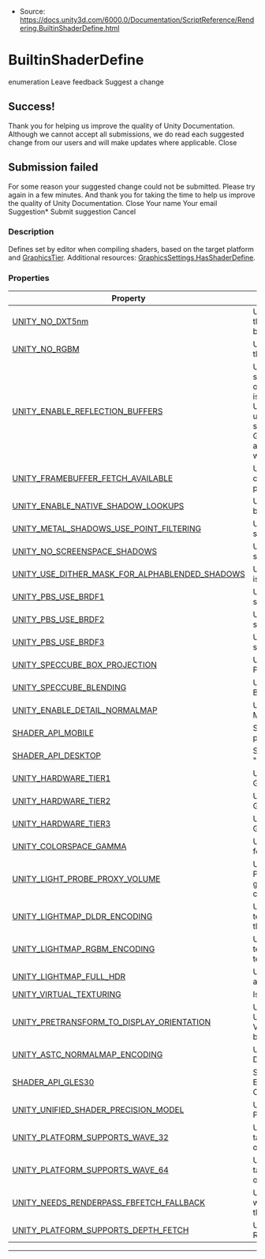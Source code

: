 * Source: https://docs.unity3d.com/6000.0/Documentation/ScriptReference/Rendering.BuiltinShaderDefine.html

# BuiltinShaderDefine
enumeration
Leave feedback
Suggest a change
## Success!
Thank you for helping us improve the quality of Unity Documentation. Although we cannot accept all submissions, we do read each suggested change from our users and will make updates where applicable.
Close
## Submission failed
For some reason your suggested change could not be submitted. Please <a>try again</a> in a few minutes. And thank you for taking the time to help us improve the quality of Unity Documentation.
Close
Your name Your email Suggestion* Submit suggestion
Cancel
### Description
Defines set by editor when compiling shaders, based on the target platform and [GraphicsTier](https://docs.unity3d.com/6000.0/Documentation/ScriptReference/Rendering.GraphicsTier.html).
Additional resources: [GraphicsSettings.HasShaderDefine](https://docs.unity3d.com/6000.0/Documentation/ScriptReference/Rendering.GraphicsSettings.HasShaderDefine.html).
### Properties
Property | Description  
---|---  
[UNITY_NO_DXT5nm](https://docs.unity3d.com/6000.0/Documentation/ScriptReference/Rendering.BuiltinShaderDefine.UNITY_NO_DXT5nm.html) | UNITY_NO_DXT5nm is set when compiling shader for platform that do not support DXT5NM, meaning that normal maps will be encoded in RGB instead.  
[UNITY_NO_RGBM](https://docs.unity3d.com/6000.0/Documentation/ScriptReference/Rendering.BuiltinShaderDefine.UNITY_NO_RGBM.html) | UNITY_NO_RGBM is set when compiling shader for platform that do not support RGBM, so dLDR will be used instead.  
[UNITY_ENABLE_REFLECTION_BUFFERS](https://docs.unity3d.com/6000.0/Documentation/ScriptReference/Rendering.BuiltinShaderDefine.UNITY_ENABLE_REFLECTION_BUFFERS.html) | UNITY_ENABLE_REFLECTION_BUFFERS is set when deferred shading renders reflection probes in deferred mode. With this option set reflections are rendered into a per-pixel buffer. This is similar to the way lights are rendered into a per-pixel buffer. UNITY_ENABLE_REFLECTION_BUFFERS is on by default when using deferred shading, but you can turn it off by setting “No support” for the Deferred Reflections shader option in Graphics Settings. When the setting is off, reflection probes are rendered per-object, similar to the way forward rendering works.  
[UNITY_FRAMEBUFFER_FETCH_AVAILABLE](https://docs.unity3d.com/6000.0/Documentation/ScriptReference/Rendering.BuiltinShaderDefine.UNITY_FRAMEBUFFER_FETCH_AVAILABLE.html) | UNITY_FRAMEBUFFER_FETCH_AVAILABLE is set when compiling shaders for platforms where framebuffer fetch is potentially available.  
[UNITY_ENABLE_NATIVE_SHADOW_LOOKUPS](https://docs.unity3d.com/6000.0/Documentation/ScriptReference/Rendering.BuiltinShaderDefine.UNITY_ENABLE_NATIVE_SHADOW_LOOKUPS.html) | UNITY_ENABLE_NATIVE_SHADOW_LOOKUPS enables use of built-in shadow comparison samplers on OpenGL ES 2.0.  
[UNITY_METAL_SHADOWS_USE_POINT_FILTERING](https://docs.unity3d.com/6000.0/Documentation/ScriptReference/Rendering.BuiltinShaderDefine.UNITY_METAL_SHADOWS_USE_POINT_FILTERING.html) | UNITY_METAL_SHADOWS_USE_POINT_FILTERING is set if shadow sampler should use point filtering on iOS Metal.  
[UNITY_NO_SCREENSPACE_SHADOWS](https://docs.unity3d.com/6000.0/Documentation/ScriptReference/Rendering.BuiltinShaderDefine.UNITY_NO_SCREENSPACE_SHADOWS.html) | UNITY_NO_SCREENSPACE_SHADOWS is set when screenspace cascaded shadow maps are disabled.  
[UNITY_USE_DITHER_MASK_FOR_ALPHABLENDED_SHADOWS](https://docs.unity3d.com/6000.0/Documentation/ScriptReference/Rendering.BuiltinShaderDefine.UNITY_USE_DITHER_MASK_FOR_ALPHABLENDED_SHADOWS.html) | UNITY_USE_DITHER_MASK_FOR_ALPHABLENDED_SHADOWS is set when Semitransparent Shadows are enabled.  
[UNITY_PBS_USE_BRDF1](https://docs.unity3d.com/6000.0/Documentation/ScriptReference/Rendering.BuiltinShaderDefine.UNITY_PBS_USE_BRDF1.html) | UNITY_PBS_USE_BRDF1 is set if Standard Shader BRDF1 should be used.  
[UNITY_PBS_USE_BRDF2](https://docs.unity3d.com/6000.0/Documentation/ScriptReference/Rendering.BuiltinShaderDefine.UNITY_PBS_USE_BRDF2.html) | UNITY_PBS_USE_BRDF2 is set if Standard Shader BRDF2 should be used.  
[UNITY_PBS_USE_BRDF3](https://docs.unity3d.com/6000.0/Documentation/ScriptReference/Rendering.BuiltinShaderDefine.UNITY_PBS_USE_BRDF3.html) | UNITY_PBS_USE_BRDF3 is set if Standard Shader BRDF3 should be used.  
[UNITY_SPECCUBE_BOX_PROJECTION](https://docs.unity3d.com/6000.0/Documentation/ScriptReference/Rendering.BuiltinShaderDefine.UNITY_SPECCUBE_BOX_PROJECTION.html) | UNITY_SPECCUBE_BLENDING is set if Reflection Probes Box Projection is enabled.  
[UNITY_SPECCUBE_BLENDING](https://docs.unity3d.com/6000.0/Documentation/ScriptReference/Rendering.BuiltinShaderDefine.UNITY_SPECCUBE_BLENDING.html) | UNITY_SPECCUBE_BLENDING is set if Reflection Probes Blending is enabled.  
[UNITY_ENABLE_DETAIL_NORMALMAP](https://docs.unity3d.com/6000.0/Documentation/ScriptReference/Rendering.BuiltinShaderDefine.UNITY_ENABLE_DETAIL_NORMALMAP.html) | UNITY_ENABLE_DETAIL_NORMALMAP is set if Detail Normal Map should be sampled if assigned.  
[SHADER_API_MOBILE](https://docs.unity3d.com/6000.0/Documentation/ScriptReference/Rendering.BuiltinShaderDefine.SHADER_API_MOBILE.html) | SHADER_API_MOBILE is set when compiling shader for mobile platforms.  
[SHADER_API_DESKTOP](https://docs.unity3d.com/6000.0/Documentation/ScriptReference/Rendering.BuiltinShaderDefine.SHADER_API_DESKTOP.html) | SHADER_API_DESKTOP is set when compiling shader for "desktop" platforms.  
[UNITY_HARDWARE_TIER1](https://docs.unity3d.com/6000.0/Documentation/ScriptReference/Rendering.BuiltinShaderDefine.UNITY_HARDWARE_TIER1.html) | UNITY_HARDWARE_TIER1 is set when compiling shaders for GraphicsTier.Tier1.  
[UNITY_HARDWARE_TIER2](https://docs.unity3d.com/6000.0/Documentation/ScriptReference/Rendering.BuiltinShaderDefine.UNITY_HARDWARE_TIER2.html) | UNITY_HARDWARE_TIER2 is set when compiling shaders for GraphicsTier.Tier2.  
[UNITY_HARDWARE_TIER3](https://docs.unity3d.com/6000.0/Documentation/ScriptReference/Rendering.BuiltinShaderDefine.UNITY_HARDWARE_TIER3.html) | UNITY_HARDWARE_TIER3 is set when compiling shaders for GraphicsTier.Tier3.  
[UNITY_COLORSPACE_GAMMA](https://docs.unity3d.com/6000.0/Documentation/ScriptReference/Rendering.BuiltinShaderDefine.UNITY_COLORSPACE_GAMMA.html) | UNITY_COLORSPACE_GAMMA is set when compiling shaders for Gamma Color Space.  
[UNITY_LIGHT_PROBE_PROXY_VOLUME](https://docs.unity3d.com/6000.0/Documentation/ScriptReference/Rendering.BuiltinShaderDefine.UNITY_LIGHT_PROBE_PROXY_VOLUME.html) | UNITY_LIGHT_PROBE_PROXY_VOLUME is set when Light Probe Proxy Volume feature is supported by the current graphics API and is enabled in the Graphics Tier settings. You can only set a Graphics Tier in the Built-in Render Pipeline.  
[UNITY_LIGHTMAP_DLDR_ENCODING](https://docs.unity3d.com/6000.0/Documentation/ScriptReference/Rendering.BuiltinShaderDefine.UNITY_LIGHTMAP_DLDR_ENCODING.html) | UNITY_LIGHTMAP_DLDR_ENCODING is set when lightmap textures are using double LDR encoding to store the values in the texture.  
[UNITY_LIGHTMAP_RGBM_ENCODING](https://docs.unity3d.com/6000.0/Documentation/ScriptReference/Rendering.BuiltinShaderDefine.UNITY_LIGHTMAP_RGBM_ENCODING.html) | UNITY_LIGHTMAP_RGBM_ENCODING is set when lightmap textures are using RGBM encoding to store the values in the texture.  
[UNITY_LIGHTMAP_FULL_HDR](https://docs.unity3d.com/6000.0/Documentation/ScriptReference/Rendering.BuiltinShaderDefine.UNITY_LIGHTMAP_FULL_HDR.html) | UNITY_LIGHTMAP_FULL_HDR is set when lightmap textures are not using any encoding to store the values in the texture.  
[UNITY_VIRTUAL_TEXTURING](https://docs.unity3d.com/6000.0/Documentation/ScriptReference/Rendering.BuiltinShaderDefine.UNITY_VIRTUAL_TEXTURING.html) | Is virtual texturing enabled and supported on this platform.  
[UNITY_PRETRANSFORM_TO_DISPLAY_ORIENTATION](https://docs.unity3d.com/6000.0/Documentation/ScriptReference/Rendering.BuiltinShaderDefine.UNITY_PRETRANSFORM_TO_DISPLAY_ORIENTATION.html) | Unity enables UNITY_PRETRANSFORM_TO_DISPLAY_ORIENTATION when Vulkan pre-transform is enabled and supported on the target build platform.  
[UNITY_ASTC_NORMALMAP_ENCODING](https://docs.unity3d.com/6000.0/Documentation/ScriptReference/Rendering.BuiltinShaderDefine.UNITY_ASTC_NORMALMAP_ENCODING.html) | Unity enables UNITY_ASTC_NORMALMAP_ENCODING when DXT5nm-style normal maps are used on Android, iOS or tvOS.  
[SHADER_API_GLES30](https://docs.unity3d.com/6000.0/Documentation/ScriptReference/Rendering.BuiltinShaderDefine.SHADER_API_GLES30.html) | SHADER_API_ES30 is set when the Graphics API is OpenGL ES 3 and the minimum supported OpenGL ES 3 version is OpenGL ES 3.0.  
[UNITY_UNIFIED_SHADER_PRECISION_MODEL](https://docs.unity3d.com/6000.0/Documentation/ScriptReference/Rendering.BuiltinShaderDefine.UNITY_UNIFIED_SHADER_PRECISION_MODEL.html) | Unity sets UNITY_UNIFIED_SHADER_PRECISION_MODEL if, in Player Settings, you set Shader Precision Model to Unified.  
[UNITY_PLATFORM_SUPPORTS_WAVE_32](https://docs.unity3d.com/6000.0/Documentation/ScriptReference/Rendering.BuiltinShaderDefine.UNITY_PLATFORM_SUPPORTS_WAVE_32.html) | Unity sets UNITY_PLATFORM_SUPPORTS_WAVE_32 when the target platform is known to support wave-level shader operations with a wave size of 32.  
[UNITY_PLATFORM_SUPPORTS_WAVE_64](https://docs.unity3d.com/6000.0/Documentation/ScriptReference/Rendering.BuiltinShaderDefine.UNITY_PLATFORM_SUPPORTS_WAVE_64.html) | Unity sets UNITY_PLATFORM_SUPPORTS_WAVE_64 when the target platform is known to support wave-level shader operations with a wave size of 64.  
[UNITY_NEEDS_RENDERPASS_FBFETCH_FALLBACK](https://docs.unity3d.com/6000.0/Documentation/ScriptReference/Rendering.BuiltinShaderDefine.UNITY_NEEDS_RENDERPASS_FBFETCH_FALLBACK.html) | UNITY_NEEDS_RENDERPASS_FBFETCH_FALLBACK is set when we need to generate a fallback for RenderPass due to the possibility of not having framebuffer fetch  
[UNITY_PLATFORM_SUPPORTS_DEPTH_FETCH](https://docs.unity3d.com/6000.0/Documentation/ScriptReference/Rendering.BuiltinShaderDefine.UNITY_PLATFORM_SUPPORTS_DEPTH_FETCH.html) | UNITY_PLATFORM_SUPPORTS_DEPTH_FETCH is set if RenderPass can use its depth attachment as input.  
* * *
